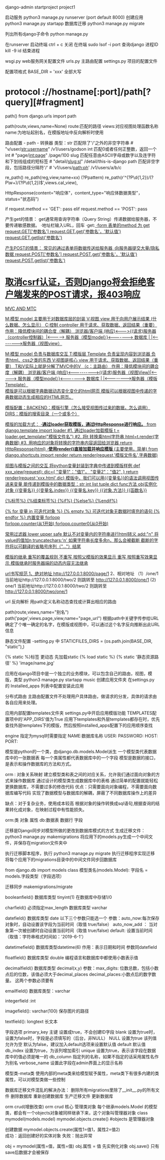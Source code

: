 django-admin startproject project1

启动服务
python3 manage.py runserver (port default 8000)
创建应用
python3 manage.py startapp
数据库迁移
python3 manage.py migrate

列出所有django子命令
python manage.py 

在runserver 启动终端 ctrl + c 关闭
在终端 sudo lsof -i port 查询django 进程ID
kill -9 id 结束进程

wsgi.py web服务网关配置文件
urls.py 主路由配置
settings.py 项目的配置文件

配置项格式 BASE_DIR = 'xxx'
全部大写


# protocol ://hostname[:port]/path[?query][#fragment]

path()
from django.urls import path

path(route,views,name=None)
route:匹配的路径
views:对应视图处理函数名称
name:为地址起别名，在模版地址中反向解析时使用

路由配置 - path - 转换器
类型：str  匹配除了'/'之外的非空字符串
     # "v/user/<str:username>" /v1/users/godson
     int   匹配0或者任何正整数，返回一个int
     # "page/<int:page>" /page/100
     slug  匹配任意由ASCII字母或数字以及连字符和下划线组成的短标签
     # "detail/<slug:sl>" /detail/this-is-django
     path  匹配非空字段，包括路径分隔符'/'
     # 'v1/users/<path:ph>' /v1/users/a/b/c

re_path()
re_path(reg,view,name=xx) (?P<name>pattern)
re_path(r'^(?P<x>\d{1,2})/(?P<op>\w+)/(?P<y>\d{1,2})$',views.cal_view),


HttpResponse(content="响应体"，content_type="响应体数据类型"，status="状态码")

if request.method == 'GET':
     pass
elif request.method == 'POST':
     pass


产生get的情景：  get通常用查询字符串（Query String）传递数据给服务器，不要传递敏感数据。
     ·地址栏输入URL，回车
     ·get:<a href="地址？参数=值&参数=值">
     ·form 表单的method 为 get
request.GET['参数名']
request.GET.get('参数名'，'默认值')
request.GET.getlist('参数名')

产生POST的情景：   常见的通过表单将数据传送给服务器
     ·向服务器提交大量/隐私数据
request.POST['参数名']
request.POST.get('参数名'，'默认值')
request.POST.getlist('参数名')
# 取消csrf认证，否则Django将会拒绝客户端发来的POST请求，报403响应

MVC AND MTC

M:模型 model  主要用于对数据库层的封装
V:视图 view   用于向用户展示结果 (什么数据、怎么显示）
C:控制 controller   用于请求、获取数据、返回结果（重要）
作用：降低模块间的耦合度（解耦）
浏览器/客户端  (响应)<--->{(请求)服务器（controller控制器）|<-----> 服务器（模型model）}<-------> 数据库
                                                     |
                                                     |<-------->服务器（视图view）        

M:模型 model 负责与数据库交互
T:模版层 Template 负责呈现内容到浏览器  负责html、css之类的东西
V:视图是核心 view  用于请求、获取数据、返回结果（重要）
T和V实际上就是分解了MVC中的V
（c：主路由）
作用：降低模块间的耦合度（解耦）
浏览器/客户端  (响应)<---------->{(请求)服务器（视图View)|<-----> 服务器（模型model）}<-------> 数据库
                                                     |
                                                     |<-------->服务器（模版Template）    
模版是可以根据字典数据动态变化变化的html网页
模版可以根据视图中传递的字典数据动态生成相应的HTML网页。


模版配置：BACKEND：模版引擎（怎么接受视图传过来的数据，怎么调用）
         DIRS：模版的搜索目录（一个或多个）

模版的加载方式：
**·通过loader获取模版，通过HttpResponse进行响应。**
from django.template import loader
#1. 通过loader加载模版
t = loader.get_template("模版文件名")
#2. 将t 转换乘html字符串
html=t.render(字典数据)
#3. 用响应的对象将转换的字符串内容返回给浏览器
return HttpResponse(html)
**·使用render()直接加载并响应模版**  (主要使用，简单)
from django.shortcuts import render
return render(request,'模版文件名',字典数据)



视图与模版之间的交互
将python变量封装到字典中传递到模版样例
def xxx_view(request):
    dic={
            "变量1"："值1"，
            "变量2"："值2",
    }
    return render(request,'xxx.html',dic)
模版中，我们可以用{{变量名}}的语法调用视图传进来变量
能传递到模版中的数据类型：str int list tuple dict func方法 obj实例化对象
{{变量名}}  {{变量名.index}}   {{变量名.key}}  {{对象.方法}}  {{函数名}}

{%标签%}  {%结束标签%}  {%if%}  {%else%} {%endif%}

{% for 变量 in 可迭代对象 %}    {% empty %} 可迭代对象无数据时填充的语句  {% endfor %}
内置变量 forloop  
forloop.counter(从1开始)
forloop.counter0(从0开始)

常用过滤器 lower upper 
safe  默认不对变量内的字符串进行html转义
add:"n"  将value的值加n
truncatechars:'n'  如果字符串长度多余n，那么会被截断
截断的字符将以可翻译的省略号序列（"..."）结尾

模版的继承
重写的覆盖规则 
不重写 按照父模版的效果显示
重写 按照重写效果显示
模版继承时服务器端的动态内容无法继承

url书写规范
1、绝对地址
    http://127.0.0.1:8000/page/1
2、相对地址
    （1）/one/1   当前地址http://127.0.0.1:8000/two/2  则跳转至 http://127.0.0.1:8000/one/1
     (2) one/1    当前地址http://127.0.0.1:8000/two/2  则跳转至 http://127.0.0.1:8000/two/one/1

url 反向解析 用path定义名称动态查找或计算出相应的路由

path(route,views,name="别名")
path('page',views.page_view,name="page_url")
根据path中关键字传参给URL确定了个唯一确定的名字，在模版或视图中，可以通过这个名字反向推断出此URL信息

静态文件配置 -setting.py 中
STATICFILES_DIRS = (os.path.join(BASE_DIR, "static"),)

{% static %}标签  更动态
先加载static {% load static %}
{% static '静态资源路径' %} 'image/name.jpg'

应用在django项目中是一个独立的业务模块，可以包含自己的路由，视图，模版，类型
python3 manage.py startapp music  创建应用文件夹
在settings.py 的 Installed_apps 列表中配置安装此应用

分布式路由
主路由配置文件不处理用户具体路由，做请求的分发，具体的请求由各自应用来处理。

应用内部配置templates文件夹
settings.py中开启应用模版功能 TEMPLATES配置项中的'APP_DIRS'值为True
应用下templates和外层templates都存在时，优先查找外层templates下的模版，然后按照installed_apps配置下的应用顺序查找


engine 指定为mysql时需要指定
NAME:数据库名称
USER:
PASSWORD:
HOST:
PORT:

模型是python的一个类，由django.db.models.Model派生
一个模型类代表数据库中的一张数据表
每一个类属性都代表数据库中的一个字段
模型是数据的接口，是表示和操作数据库的方法和方式。

orm : 对象关系映射
建立模型类和表之间的对应关系，允许我们通过面向对象的方式来操作数据库
通过设计的模型类生成数据库中的表格
通过简单的配置就能轻松更换数据库，不需要过多的修改代码
优点：只需要面向对象编程，不需要面向数据库编写代码
实现了数据模型与数据库的解耦，屏蔽了不同数据库操作上的差异

缺点：对于复杂业务，使用成本较高
根据对象的操作转换成sql语句,根据查询的结果转化成对象，在映射过程中有性能损失。

orm:类   对象   属性
db:数据表 数据行  字段

迁移是Django同步对模型所做的更改到数据库模式的方式
生成迁移文件：python3 manage.py makemigrations
将应用下的models.py生成一个中间文件，并保存在migration文件夹中

执行迁移脚本程序，执行 python3 manage.py migrate
执行迁移程序实现迁移 将每个应用下的migrations目录中的中间文件同步回数据库
 
from django.db import models
class 模型类名(models.Model):
    字段名 = models.字段类型（字段选项）

迁移同步 makemigrations/migrate

booleanfield() 数据库类型 tinyint(1)  在数据库中存储1/0

charfield() 必须指定max_length 数据库类型 varchar

datefield() 数据库类型 date  以下三个参数只能选一个
参数：auto_now:每次保存对象时，自动设置该字段为当前时间（取值 true/false）
auto_now_add ： 当对象第一次被创建时自动设置当前时间（取值 true/false)
default: 设置当前时间（取值：字符串格式时间如：'2019-6-1'）

datetimefield()  数据库类型datetime(6)
作用：表示日期和时间 参数同datefield

floatfield() 数据库类型 double
编程语言和数据库中都使用小数表示值

decimalfield() 数据库类型 decimal(x,y)
参数：max_digits: 位数总数，包括小数点后的位数，该值必须大于decimal_places
decimal_places:小数点后的数字数量。
这两个参数必须要有

emailfield() 数据库类型：varchar

integerfield :int

imagefield(): varchar(100)  保存图片的路径

textfield(): longtext 长文本



字段选项 primary_key 主键  设置成true，不会创建ID字段
blank 设置为true时，设置为false时，字段是必须填写的（后台，非NULL）
NULL 设置为true 该列值允许为空  默认为false，建议加入default选项来设置默认值
default 默认值
db_index 设置为true，为该列增加索引
unique 设置为true，表示该字段在数据库中的值必须是唯一的
db_column 指定列的名称，如果不指定的话采用属性名作为别名
verbose_name 设置此字段在admin界面上的显示名称



模型类-meta类
使用内部的meta类来给模型赋予属性，meta类下有很多内建的类属性，可以对模型类做一些控制

数据库迁移文件混乱的解决办法：
删除所有migrations里除了__init__.py的所有文件
删除数据库
重新创建数据库
生产迁移文件
更新数据库


orm crud(增删改查)
orm crud 核心 管理类对象
每个继承models.Model 的模型类，都会有一个objects对象被同样继承下来，这个对象叫管理器对象
class mymodel(models.model)
    mymodel.objects.create()     #objects 是管理器对象


创建数据
mymodel.objects.create(属性1=值1，属性2=值2)  
成功：返回创建好的实体对象
失败：抛出异常

obj = mymodel(属性=值，属性=值)
obj.属性 = 值  先实例化对象
obj.save()  只有save后数据才会被保存